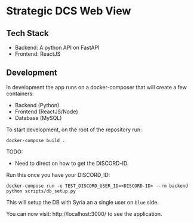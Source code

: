# Strategic DCS Web View

## Tech Stack

- Backend: A python API on FastAPI
- Frontend: ReactJS

## Development

In development the app runs on a docker-composer that will create a few containers:

 - Backend (Python)
 - Frontend (ReactJS/Node)
 - Database (MySQL)

To start development, on the root of the repository run:

`docker-compose build .`

TODO:
- Need to direct on how to get the DISCORD-ID.

Run this once you have your DISCORD_ID:

`docker-compose run -e TEST_DISCORD_USER_ID=<DISCORD-ID> --rm backend python scripts/db_setup.py`

This will setup the DB with Syria an a single user on `blue` side.

You can now visit: http://localhost:3000/ to see the application.
